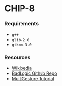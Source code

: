 # CHIP-8

### Requirements
- `g++`
- `glib-2.0`
- `gtkmm-3.0`

### Resources

- [Wikipedia](https://en.wikipedia.org/wiki/CHIP-8)
- [BadLogic Github Repo](https://github.com/badlogic/chip8)
- [MultiGesture Tutorial](http://www.multigesture.net/articles/how-to-write-an-emulator-chip-8-interpreter/)

